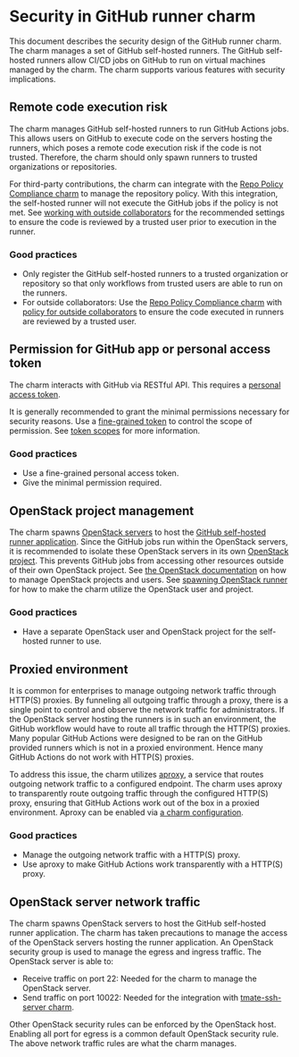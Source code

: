 # Security in GitHub runner charm

This document describes the security design of the GitHub runner charm. The charm manages a set of GitHub self-hosted runners. The GitHub self-hosted runners allow CI/CD jobs on GitHub to run on virtual machines managed by the charm. The charm supports various features with security implications.

## Remote code execution risk

The charm manages GitHub self-hosted runners to run GitHub Actions jobs. This allows users on GitHub to execute code on the servers hosting the runners, which poses a remote code execution risk if the code is not trusted. Therefore, the charm should only spawn runners to trusted organizations or repositories.

For third-party contributions, the charm can integrate with the [Repo Policy Compliance charm](https://charmhub.io/repo-policy-compliance) to manage the repository policy. With this integration, the self-hosted runner will not execute the GitHub jobs if the policy is not met. See [working with outside collaborators](https://charmhub.io/github-runner/docs/how-to-comply-security#working-with-outside-collaborators) for the recommended settings to ensure the code is reviewed by a trusted user prior to execution in the runner.

### Good practices

- Only register the GitHub self-hosted runners to a trusted organization or repository so that only workflows from trusted users are able to run on the runners.
- For outside collaborators: Use the [Repo Policy Compliance charm](https://charmhub.io/repo-policy-compliance) with [policy for outside collaborators](https://charmhub.io/github-runner/docs/how-to-comply-security#working-with-outside-collaborators) to ensure the code executed in runners are reviewed by a trusted user.

## Permission for GitHub app or personal access token

The charm interacts with GitHub via RESTful API. This requires a [personal access token](https://docs.github.com/en/authentication/keeping-your-account-and-data-secure/managing-your-personal-access-tokens).

It is generally recommended to grant the minimal permissions necessary for security reasons. Use a [fine-grained token](https://docs.github.com/en/authentication/keeping-your-account-and-data-secure/managing-your-personal-access-tokens#creating-a-fine-grained-personal-access-token) to control the scope of permission. See [token scopes](https://charmhub.io/github-runner/docs/reference-token-scopes) for more information.

### Good practices

- Use a fine-grained personal access token.
- Give the minimal permission required.

## OpenStack project management

The charm spawns [OpenStack servers](https://docs.openstack.org/python-openstackclient/train/cli/command-objects/server.html) to host the [GitHub self-hosted runner application](https://github.com/actions/runner). Since the GitHub jobs run within the OpenStack servers, it is recommended to isolate these OpenStack servers in its own [OpenStack project](https://docs.openstack.org/python-openstackclient/pike/cli/command-objects/project.html). This prevents GitHub jobs from accessing other resources outside of their own OpenStack project. See [the OpenStack documentation](https://docs.openstack.org/keystone/pike/admin/cli-manage-projects-users-and-roles.html) on how to manage OpenStack projects and users. See [spawning OpenStack runner](https://charmhub.io/github-runner/docs/how-to-openstack-runner) for how to make the charm utilize the OpenStack user and project.

### Good practices

- Have a separate OpenStack user and OpenStack project for the self-hosted runner to use.

## Proxied environment

It is common for enterprises to manage outgoing network traffic through HTTP(S) proxies. By funneling all outgoing traffic through a proxy, there is a single point to control and observe the network traffic for administrators. If the OpenStack server hosting the runners is in such an environment, the GitHub workflow would have to route all traffic through the HTTP(S) proxies. Many popular GitHub Actions were designed to be ran on the GitHub provided runners which is not in a proxied environment. Hence many GitHub Actions do not work with HTTP(S) proxies.

To address this issue, the charm utilizes [aproxy](https://github.com/canonical/aproxy), a service that routes outgoing network traffic to a configured endpoint. The charm uses aproxy to transparently route outgoing traffic through the configured HTTP(S) proxy, ensuring that GitHub Actions work out of the box in a proxied environment. Aproxy can be enabled via [a charm configuration](https://charmhub.io/github-runner/configurations#experimental-use-aproxy).

### Good practices

- Manage the outgoing network traffic with a HTTP(S) proxy.
- Use aproxy to make GitHub Actions work transparently with a HTTP(S) proxy.

## OpenStack server network traffic

The charm spawns OpenStack servers to host the GitHub self-hosted runner application. The charm has taken precautions to manage the access of the OpenStack servers hosting the runner application. An OpenStack security group is used to manage the egress and ingress traffic. The OpenStack server is able to:

- Receive traffic on port 22: Needed for the charm to manage the OpenStack server.
- Send traffic on port 10022: Needed for the integration with [tmate-ssh-server charm](https://charmhub.io/tmate-ssh-server).

Other OpenStack security rules can be enforced by the OpenStack host. Enabling all port for egress is a common default OpenStack security rule. The above network traffic rules are what the charm manages.
